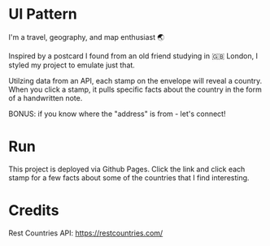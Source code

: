 # UI Pattern

I'm a travel, geography, and map enthusiast 🌏 

Inspired by a postcard I found from an old friend studying in 🇬🇧 London, I styled my project to emulate just that.

Utilzing data from an API, each stamp on the envelope will reveal a country. When you click a stamp, it pulls specific facts about the country in the form of a handwritten note. 

BONUS: if you know where the "address" is from - let's connect!

# Run

This project is deployed via Github Pages. Click the link and click each stamp for a few facts about some of the countries that I find interesting.

# Credits

Rest Countries API: https://restcountries.com/